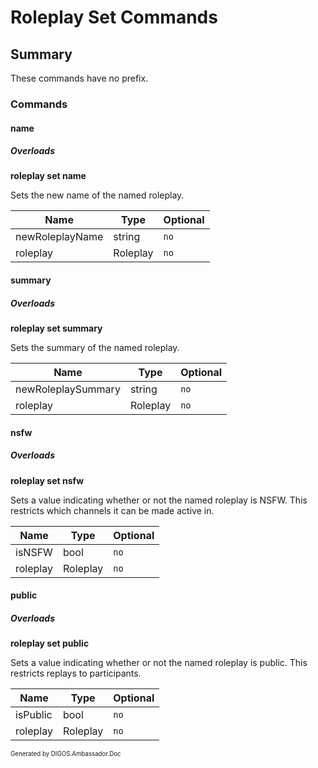 ﻿Roleplay Set Commands
=====================
## Summary
These commands have no prefix.

### Commands
#### name
##### Overloads
**roleplay set name**

Sets the new name of the named roleplay.

| Name | Type | Optional |
| --- | --- | --- |
| newRoleplayName | string | `no` |
| roleplay | Roleplay | `no` |

#### summary
##### Overloads
**roleplay set summary**

Sets the summary of the named roleplay.

| Name | Type | Optional |
| --- | --- | --- |
| newRoleplaySummary | string | `no` |
| roleplay | Roleplay | `no` |

#### nsfw
##### Overloads
**roleplay set nsfw**

Sets a value indicating whether or not the named roleplay is NSFW. This restricts which channels it can be made active in.

| Name | Type | Optional |
| --- | --- | --- |
| isNSFW | bool | `no` |
| roleplay | Roleplay | `no` |

#### public
##### Overloads
**roleplay set public**

Sets a value indicating whether or not the named roleplay is public. This restricts replays to participants.

| Name | Type | Optional |
| --- | --- | --- |
| isPublic | bool | `no` |
| roleplay | Roleplay | `no` |

<sub><sup>Generated by DIGOS.Ambassador.Doc</sup></sub>